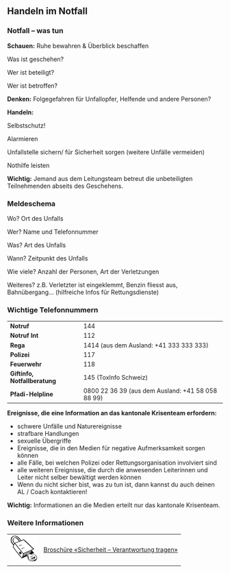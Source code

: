 Handeln im Notfall
----

### Notfall – was tun

**Schauen:** Ruhe bewahren & Überblick beschaffen

Was ist geschehen?

Wer ist beteiligt?

Wer ist betroffen?

**Denken:** Folgegefahren für Unfallopfer, Helfende und andere Personen?

**Handeln:**

Selbstschutz!

Alarmieren

Unfallstelle sichern/ für Sicherheit sorgen (weitere Unfälle vermeiden)

Nothilfe leisten

**Wichtig:** Jemand aus dem Leitungsteam betreut die unbeteiligten Teilnehmenden abseits des Geschehens.


### Meldeschema
Wo? Ort des Unfalls

Wer? Name und Telefonnummer

Was? Art des Unfalls

Wann? Zeitpunkt des Unfalls

Wie viele? Anzahl der Personen, Art der Verletzungen

Weiteres? z.B. Verletzter ist eingeklemmt, Benzin fliesst aus, Bahnübergang... (hilfreiche Infos für Rettungsdienste)

### Wichtige Telefonnummern

| | |
|---|---|
| **Notruf** | 144 |
| **Notruf Int** | 112 |
| **Rega** | 1414 (aus dem Ausland: +41 333 333 333)|
| **Polizei** | 117 |
| **Feuerwehr** | 118 |
| **Giftinfo, Notfallberatung** | 145 (ToxInfo Schweiz) |
| **Pfadi-Helpline** | 0800 22 36 39 (aus dem Ausland: +41 58 058 88 99) |


**Ereignisse, die eine Information an das kantonale Krisenteam erfordern:**

- schwere Unfälle und Naturereignisse
- strafbare Handlungen
- sexuelle Übergriffe
- Ereignisse, die in den Medien für negative Aufmerksamkeit sorgen können
- alle Fälle, bei welchen Polizei oder Rettungsorganisation involviert sind
- alle weiteren Ereignisse, die durch die anwesenden Leiterinnen und Leiter nicht selber bewältigt werden können
- Wenn du nicht sicher bist, was zu tun ist, dann kannst du auch deinen AL / Coach kontaktieren!

**Wichtig:** Informationen an die Medien erteilt nur das kantonale Krisenteam.



### Weitere Informationen
| | |
|---|---|
| [![](images/piktos//8_Sicherheit.png)][1] | [Broschüre «Sicherheit – Verantwortung tragen»][1] |

[1]: https://www.scout.ch/de/verband/downloads/ausbildung/cudesch/sicherheit